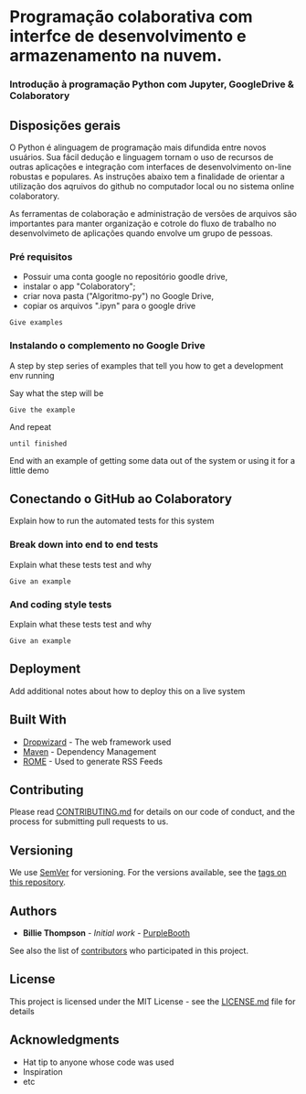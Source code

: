 # Programação colaborativa com interfce de desenvolvimento e armazenamento na nuvem.

<h3> Introdução à programação Python com Jupyter, GoogleDrive & Colaboratory

## Disposições gerais

O Python é alinguagem de programação mais difundida entre novos usuários. Sua fácil dedução e linguagem tornam o uso de recursos de outras aplicações e integração com interfaces de desenvolvimento on-line robustas e populares. As instruções abaixo tem a finalidade de orientar a utilização dos aqruivos do github no computador local ou no sistema online colaboratory.
<p> As ferramentas de colaboração e administração de versões de arquivos são importantes para manter organização e cotrole do fluxo de trabalho no desenvolvimeto de aplicações quando envolve um grupo de pessoas.
  
### Pré requisitos

- Possuir uma conta google no repositório goodle drive,
- instalar o app "Colaboratory";
- criar nova pasta ("Algoritmo-py") no Google Drive,
- copiar os arquivos ".ipyn" para o google drive

```
Give examples
```

### Instalando o complemento no Google Drive

A step by step series of examples that tell you how to get a development env running

Say what the step will be

```
Give the example
```

And repeat

```
until finished
```

End with an example of getting some data out of the system or using it for a little demo

## Conectando o GitHub ao Colaboratory

Explain how to run the automated tests for this system

### Break down into end to end tests

Explain what these tests test and why

```
Give an example
```

### And coding style tests

Explain what these tests test and why

```
Give an example
```

## Deployment

Add additional notes about how to deploy this on a live system

## Built With

* [Dropwizard](http://www.dropwizard.io/1.0.2/docs/) - The web framework used
* [Maven](https://maven.apache.org/) - Dependency Management
* [ROME](https://rometools.github.io/rome/) - Used to generate RSS Feeds

## Contributing

Please read [CONTRIBUTING.md](https://gist.github.com/PurpleBooth/b24679402957c63ec426) for details on our code of conduct, and the process for submitting pull requests to us.

## Versioning

We use [SemVer](http://semver.org/) for versioning. For the versions available, see the [tags on this repository](https://github.com/your/project/tags). 

## Authors

* **Billie Thompson** - *Initial work* - [PurpleBooth](https://github.com/PurpleBooth)

See also the list of [contributors](https://github.com/your/project/contributors) who participated in this project.

## License

This project is licensed under the MIT License - see the [LICENSE.md](LICENSE.md) file for details

## Acknowledgments

* Hat tip to anyone whose code was used
* Inspiration
* etc


